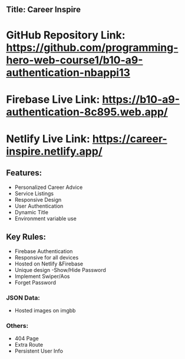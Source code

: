## Title: Career Inspire

# GitHub Repository Link: [https://github.com/programming-hero-web-course1/b10-a9-authentication-nbappi13 ](https://github.com/nbappi13/Career-Inspire)

# Firebase Live Link: https://b10-a9-authentication-8c895.web.app/

# Netlify Live Link: https://career-inspire.netlify.app/


## Features:
- Personalized Career Advice
- Service Listings
- Responsive Design
- User Authentication
- Dynamic Title
- Environment variable use

## Key Rules:
- Firebase Authentication
- Responsive for all devices
- Hosted on Netlify &Firebase
- Unique design
-Show/Hide Password
- Implement Swiper/Aos
- Forget Password

### JSON Data:
- Hosted images on imgbb


### Others:
- 404 Page
- Extra Route
- Persistent User Info
